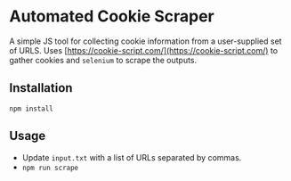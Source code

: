 # Automated Cookie Scraper

A simple JS tool for collecting cookie information from a user-supplied set of URLS. Uses [https://cookie-script.com/](https://cookie-script.com/) to gather cookies and `selenium` to scrape the outputs.

## Installation

`npm install`

## Usage

- Update `input.txt` with a list of URLs separated by commas.
- `npm run scrape`
